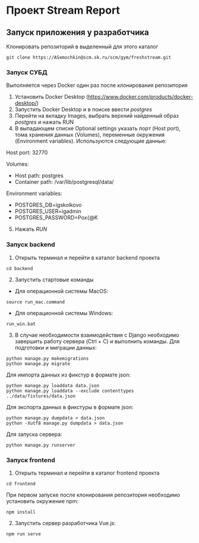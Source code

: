 # Проект Stream Report

## Запуск приложения у разработчика
Клонировать репозиторий в выделенный для этого каталог
```
git clone https://ASemochkin@scm.sk.ru/scm/gym/freshstream.git
```
### Запуск СУБД
Выполняется через Docker один раз после клонирования репозитория
1. Установить Docker Desktop (https://www.docker.com/products/docker-desktop/)
2. Запустить Docker Desktop и в поиске ввести *postgres*
3. Перейти на вкладку Images, выбрать верхний найденный образ *postgres* и нажать RUN
4. В выпадающем списке Optional settings указать порт (Host port), тома хранения данных (Volumes), переменные окружения (Environment variables). Используются следующие данные:

Host port: 32770

Volumes:

- Host path: postgres
- Container path: /var/lib/postgresql/data/

Environment variables:

- POSTGRES_DB=igskolkovo
- POSTGRES_USER=igadmin
- POSTGRES_PASSWORD=Pox{@K

5. Нажать *RUN*

### Запуск backend
1. Открыть терминал и перейти в каталог backend проекта 
```
cd backend
```
2. Запустить стартовые команды

- Для операционной системы MacOS:
```
source run_mac.command
```
- Для операционной системы Windows:
```
run_win.bat
```

3. В случае необходимости взаимодействия с Django необходимо завершить работу сервера (Ctrl + C) и выполнить команды.
Для подготовки и миграции данных:
```
python manage.py makemigrations
python manage.py migrate
```
Для импорта данных из фикстур в формате json:
```
python manage.py loaddata data.json
python manage.py loaddata --exclude contenttypes ../data/fixtures/data.json
```
Для экспорта данных в фикстуры в формате json:
```
python manage.py dumpdata > data.json 
python -Xutf8 manage.py dumpdata > data.json 
```
Для запуска сервера:
```
python manage.py runserver
```
### Запуск frontend
1. Открыть терминал и перейти в каталог frontend проекта
```
cd frontend
```
При первом запуске после клонирования репозитория необходимо установить окружение npm:
```
npm install
```
2. Запустить сервер разработчика Vue.js:
```
npm run serve
```
